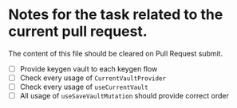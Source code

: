 # Notes for the task related to the current pull request.

The content of this file should be cleared on Pull Request submit.

- [ ] Provide keygen vault to each keygen flow
- [ ] Check every usage of `CurrentVaultProvider`
- [ ] Check every usage of `useCurrentVault`
- [ ] All usage of `useSaveVaultMutation` should provide correct order
